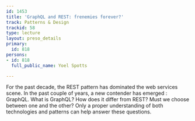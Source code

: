 ```yaml
---
id: 1453
title: 'GraphQL and REST: frenemies forever?'
track: Patterns & Design
trackid: 58
type: lecture
layout: preso_details
primary:
  id: 818
persons:
- id: 818
  full_public_name: Yoel Spotts

---
```

For the past decade, the REST pattern has dominated the web services scene. In the past couple of years, a new contender has emerged : GraphQL. What is GraphQL? How does it differ from REST? Must we choose between one and the other? Only a proper understanding of both technologies and patterns can help answer these questions.